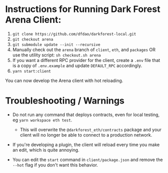 # Instructions for Running Dark Forest Arena Client:

1. `git clone https://github.com/dfdao/darkforest-local.git`
2. `git checkout arena`
3. `git submodule update --init --recursive`
4. Manually check out the `arena` branch of `client`, `eth`, and `packages` OR use the utility script:
    `sh checkout.sh arena`
5. If you want a different RPC provider for the client, create a `.env` file that is a copy of `.env.example` and update `DEFAULT_RPC` accordingly.
5. `yarn start:client`

You can now develop the Arena client with hot reloading.

# Troubleshooting / Warnings
- Do not run any command that deploys contracts, even for local testing, eg `yarn workspace eth test`.  
    - This will overwrite the `@darkforest_eth/contracts` package and your client will no longer be able to connect to a production network.

- If you're developing a plugin, the client will reload every time you make an edit, which is quite annoying.
- You can edit the `start` command in `client/package.json` and remove the `--hot` flag if you don't want this behavior.